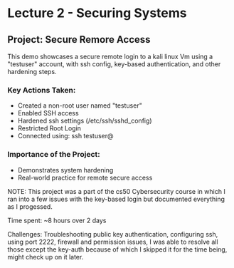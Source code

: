 # Lecture 2 - Securing Systems 

## Project: Secure Remore Access 

This demo showcases a secure remote login to a kali linux Vm using a "testuser" account, with ssh config, key-based authentication, and other hardening steps.

### Key Actions Taken:
- Created a non-root user named "testuser"
- Enabled SSH access
- Hardened ssh settings (/etc/ssh/sshd_config)
- Restricted Root Login
- Connected using: ssh testuser@<Ip>

### Importance of the Project:
- Demonstrates system hardening
- Real-world practice for remote secure access

NOTE: This project was a part of the cs50 Cybersecurity course in which I ran into a few issues with the key-based login but documented everything as I progessed.

Time spent: ~8 hours over 2 days

Challenges: Troubleshooting public key authentication, configuring ssh, using port 2222, firewall and permission issues, I was able to resolve all those except the key-auth because of which I skipped it for the time being, might check up on it later. 

